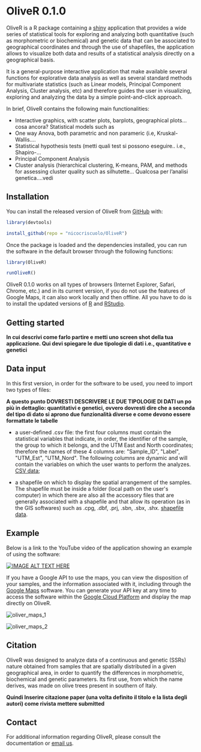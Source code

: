 
<!-- README.md is generated from README.Rmd. Please edit that file -->
OliveR 0.1.0
============

OliveR is a R package containing a [shiny](https://shiny.rstudio.com) application that provides a wide series of statistical tools for exploring and analyzing both quantitative (such as morphometric or biochemical) and genetic data that can be associated to geographical coordinates and through the use of shapefiles, the application allows to visualize both data and results of a statistical analysis directly on a geographical basis.

It is a general-purpose interactive application that make available several functions for explorative data analysis as well as several standard methods for multivariate statistics (such as Linear models, Principal Component Analysis, Cluster analysis, etc) and therefore guides the user in visualizing, exploring and analyzing the data by a simple point-and-click approach.

In brief, OliveR contains the following main functionalities:

-   Interactive graphics, with scatter plots, barplots, geographical plots… cosa ancora? Statistical models such as
-   One way Anova, both parametric and non parameric (i.e, Kruskal-Wallis….
-   Statistical hypothesis tests (metti quali test si possono eseguire.. i.e., Shapiro-…
-   Principal Component Analysis
-   Cluster analysis (hierarchical clustering, K-means, PAM, and methods for assessing cluster quality such as silhutette… Qualcosa per l’analisi genetica….vedi

Installation
------------

You can install the released version of OliveR from [GitHub](https://CRAN.R-project.org) with:

``` r
library(devtools)

install_github(repo = "nicocriscuolo/OliveR")
```

Once the package is loaded and the dependencies installed, you can run the software in the default browser through the following functions:

``` r
library(OliveR)

runOliveR()
```

OliveR 0.1.0 works on all types of browsers (Internet Explorer, Safari, Chrome, etc.) and in its current version, if you do not use the features of Google Maps, it can also work locally and then offline. All you have to do is to install the updated versions of [R](https://www.r-project.org) and [RStudio](https://www.rstudio.com).

Getting started
---------------

**In cui descrivi come farlo partire e metti uno screen shot della tua applicazione. Qui devi spiegare le due tipologie di dati i.e., quantitative e genetici**

Data input
----------

In this first version, in order for the software to be used, you need to import two types of files:

**A questo punto DOVRESTI DESCRIVERE LE DUE TIPOLOGIE DI DATI un po più in dettaglio: quantitativi e genetici, ovvero dovresti dire che a seconda del tipo di dato si aprono due funzionalità diverse e come devono essere formattate le tabelle**

-   a user-defined .csv file: the first four columns must contain the statistical variables that indicate, in order, the identifier of the sample, the group to which it belongs, and the UTM East and North coordinates; therefore the names of these 4 columns are: "Sample\_ID", "Label", "UTM\_Est", "UTM\_Nord". The following columns are dynamic and will contain the variables on which the user wants to perform the analyzes. [CSV data](https://github.com/nicocriscuolo/OliveR/tree/master/inst/CSV_data);

-   a shapefile on which to display the spatial arrangement of the samples. The shapefile must be inside a folder (local path on the user's computer) in which there are also all the accessory files that are generally associated with a shapefile and that allow its operation (as in the GIS softwares) such as .cpg, .dbf, .prj, .sbn, .sbx, .shx. [shapefile data](https://github.com/nicocriscuolo/OliveR/tree/master/inst/shpefile_data).

Example
-------

Below is a link to the YouTube video of the application showing an example of using the software:

[![IMAGE ALT TEXT HERE](http://img.youtube.com/vi/WdUzk_eZjXU/0.jpg)](http://www.youtube.com/watch?v=WdUzk_eZjXU)

If you have a Google API to use the maps, you can view the disposition of your samples, and the information associated with it, including through the [Google Maps](https://www.google.com/maps) software. You can generate your API key at any time to access the software within the [Google Cloud Platform](https://cloud.google.com) and display the map directly on OliveR.

![oliver\_maps\_1](https://user-images.githubusercontent.com/35098432/44960136-3049cc80-aefa-11e8-9bf8-b3641b1d6e04.jpg)

![oliver\_maps\_2](https://user-images.githubusercontent.com/35098432/44960248-1f01bf80-aefc-11e8-8fd4-3acb9c9c9bba.jpg)

Citation
--------

OliveR was designed to analyze data of a continuous and genetic (SSRs) nature obtained from samples that are spatially distributed in a given geographical area, in order to quantify the differences in morphometric, biochemical and genetic parameters. Its first use, from which the name derives, was made on olive trees present in southern of Italy.

**Quindi Inserire citazione paper (una volta definito il titolo e la lista degli autori) come rivista mettere submitted**

Contact
-------

For additional information regarding OliveR, please consult the documentation or [email us](mailto:nico.criscuolo981@gmail.com).
